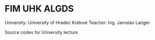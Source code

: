 # FIM UHK ALGDS
University: University of Hradec Králové
Teacher: Ing. Jaroslav Langer

Source codes for University lecture
